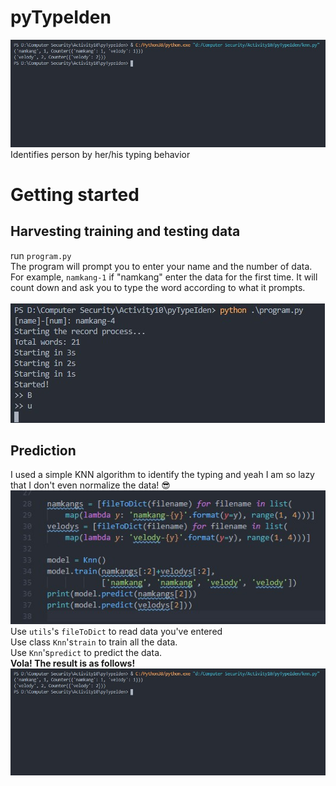 # pyTypeIden

![Sample Prediction](https://github.com/icekang/pyTypeIden/blob/main/images/sample.jpg?raw=true)
Identifies person by her/his typing behavior

# Getting started

## Harvesting training and testing data

run `program.py`
<br>
The program will prompt you to enter your name and the number of data.
<br>
For example, `namkang-1` if "namkang" enter the data for the first time. It will count down and ask you to type the word according to what it prompts.
<br><br>
![In program.py](https://github.com/icekang/pyTypeIden/blob/main/images/program.jpg?raw=true)
<br>

## Prediction

I used a simple KNN algorithm to identify the typing and yeah I am so lazy that I don't even normalize the data! 😎
<br>
![In program.py](https://github.com/icekang/pyTypeIden/blob/main/images/knn.jpg?raw=true)
<br>
Use `utils`'s `fileToDict` to read data you've entered
<br>
Use class `Knn`'s`train` to train all the data.
<br>
Use `Knn`'s`predict` to predict the data.
<br>
<strong>Vola! The result is as follows!</strong>
<br>
![Sample Prediction](https://github.com/icekang/pyTypeIden/blob/main/images/sample.jpg?raw=true)
